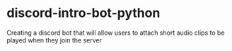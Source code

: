 # discord-intro-bot-python
Creating a discord bot that will allow users to attach short audio clips to be played when they join the server
